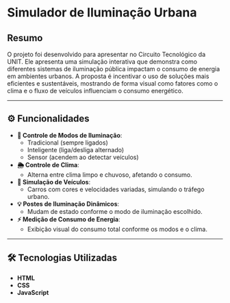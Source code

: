 # Simulador de Iluminação Urbana

## **Resumo**

O projeto foi desenvolvido para apresentar no Circuito Tecnológico da UNIT. Ele apresenta uma simulação interativa que demonstra como diferentes sistemas de iluminação pública impactam o consumo de energia em ambientes urbanos. A proposta é incentivar o uso de soluções mais eficientes e sustentáveis, mostrando de forma visual como fatores como o clima e o fluxo de veículos influenciam o consumo energético.

---

## **⚙️ Funcionalidades**

- **🔄 Controle de Modos de Iluminação**:
    - Tradicional (sempre ligados)
    - Inteligente (liga/desliga alternado)
    - Sensor (acendem ao detectar veículos)
- **🌦 Controle de Clima**:
    - Alterna entre clima limpo e chuvoso, afetando o consumo.
- **🚗 Simulação de Veículos**:
    - Carros com cores e velocidades variadas, simulando o tráfego urbano.
- **💡 Postes de Iluminação Dinâmicos**:
    - Mudam de estado conforme o modo de iluminação escolhido.
- **⚡ Medição de Consumo de Energia**:
    - Exibição visual do consumo total conforme os modos e o clima.
  
---

## **🛠 Tecnologias Utilizadas**

- **HTML**
- **CSS**
- **JavaScript**  


